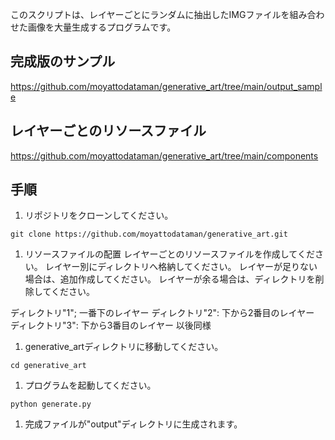 このスクリプトは、レイヤーごとにランダムに抽出したIMGファイルを組み合わせた画像を大量生成するプログラムです。


## 完成版のサンプル
https://github.com/moyattodataman/generative_art/tree/main/output_sample

## レイヤーごとのリソースファイル
https://github.com/moyattodataman/generative_art/tree/main/components

## 手順

1. リポジトリをクローンしてください。

```
git clone https://github.com/moyattodataman/generative_art.git
```

1. リソースファイルの配置
レイヤーごとのリソースファイルを作成してください。
レイヤー別にディレクトリへ格納してください。
レイヤーが足りない場合は、追加作成してください。
レイヤーが余る場合は、ディレクトリを削除してください。

ディレクトリ"1"; 一番下のレイヤー
ディレクトリ"2": 下から2番目のレイヤー
ディレクトリ"3": 下から3番目のレイヤー
以後同様

1. generative_artディレクトリに移動してください。

```
cd generative_art
```

1. プログラムを起動してください。

```
python generate.py
```

1. 完成ファイルが"output"ディレクトリに生成されます。
